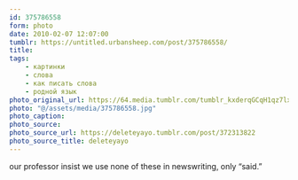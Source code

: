 ```yaml
---
id: 375786558
form: photo
date: 2010-02-07 12:07:00
tumblr: https://untitled.urbansheep.com/post/375786558/
title:
tags:
    - картинки
    - слова
    - как писать слова
    - родной язык
photo_original_url: https://64.media.tumblr.com/tumblr_kxderqGCqH1qz7lxdo1_1280.jpg
photo: "@/assets/media/375786558.jpg"
photo_caption:
photo_source:
photo_source_url: https://deleteyayo.tumblr.com/post/372313822
photo_source_title: deleteyayo
---
```


<p>our professor insist we use none of these in newswriting, only “said.”</p>
